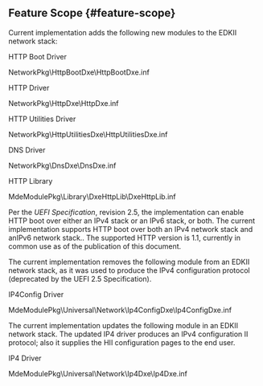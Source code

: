 ## Feature Scope {#feature-scope}

Current implementation adds the following new modules to the EDKII network stack:

HTTP Boot Driver

NetworkPkg\HttpBootDxe\HttpBootDxe.inf

HTTP Driver

NetworkPkg\HttpDxe\HttpDxe.inf

HTTP Utilities Driver

NetworkPkg\HttpUtilitiesDxe\HttpUtilitiesDxe.inf

DNS Driver

NetworkPkg\DnsDxe\DnsDxe.inf

HTTP Library

MdeModulePkg\Library\DxeHttpLib\DxeHttpLib.inf

Per the _UEFI Specification_, revision 2.5, the implementation can enable HTTP boot over either an IPv4 stack or an IPv6 stack, or both. The current implementation supports HTTP boot over both an IPv4 network stack and anIPv6 network stack.. The supported HTTP version is 1.1, currently in common use as of the publication of this document.

The current implementation removes the following module from an EDKII network stack, as it was used to produce the IPv4 configuration protocol (deprecated by the UEFI 2.5 Specification).

IP4Config Driver

MdeModulePkg\Universal\Network\Ip4ConfigDxe\Ip4ConfigDxe.inf

The current implementation updates the following module in an EDKII network stack. The updated IP4 driver produces an IPv4 configuration II protocol; also it supplies the HII configuration pages to the end user.

IP4 Driver

MdeModulePkg\Universal\Network\Ip4Dxe\Ip4Dxe.inf